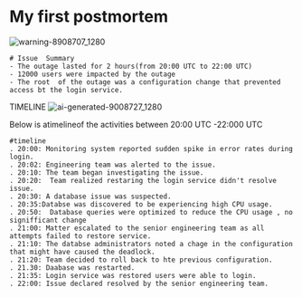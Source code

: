 
# My first postmortem 

![warning-8908707_1280](https://github.com/user-attachments/assets/67663de4-2bf4-45d7-8a19-60dad4af3081)

	# Issue  Summary 
	- The outage lasted for 2 hours(from 20:00 UTC to 22:00 UTC)
	- 12000 users were impacted by the outage
	- The root  of the outage was a configuration change that prevented access bt the login service.


TIMELINE
![ai-generated-9008727_1280](https://github.com/user-attachments/assets/da38326a-5ae4-4d93-a0a3-b9d8b801b002)

Below is  atimelineof the activities between 20:00 UTC -22:000 UTC

	#timeline
	. 20:00: Monitoring system reported sudden spike in error rates during login.
	. 20:02: Engineering team was alerted to the issue.
	. 20:10: The team began investigating the issue.
	. 20:20:  Team realized restaring the login service didn't resolve issue.
	. 20:30: A database issue was suspected.
	. 20:35:Databse was discovered to be experiencing high CPU usage.
	. 20:50:  Database queries were optimized to reduce the CPU usage , no signifficant change
	. 21:00: Matter escalated to the senior engineering team as all attempts failed to restore service.
	. 21:10: The databse administrators noted a chage in the configuration that might have caused the deadlock.
	. 21:20: Team decided to roll back to hte previous configuration.
	. 21.30: Daabase was restarted.
	. 21:35: Login service was restored users were able to login.
	. 22:00: Issue declared resolved by the senior engineering team.


